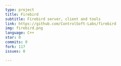 ```yaml
---
type: project
title: Firebird
subtitle: Firebird server, client and tools
link: https://github.com/ControlSoft-Labs/firebird
img: firebird.png
language: C++
star: 0
commits: 0
fork: 117
issues: 0

---
```

